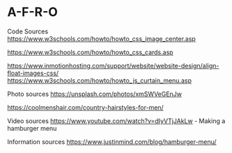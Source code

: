 # A-F-R-O

Code Sources
https://www.w3schools.com/howto/howto_css_image_center.asp

https://www.w3schools.com/howto/howto_css_cards.asp

https://www.inmotionhosting.com/support/website/website-design/align-float-images-css/
https://www.w3schools.com/howto/howto_js_curtain_menu.asp


Photo sources
https://unsplash.com/photos/xmSWVeGEnJw

https://coolmenshair.com/country-hairstyles-for-men/


Video sources
https://www.youtube.com/watch?v=dIyVTjJAkLw - Making a hamburger menu

Information sources
https://www.justinmind.com/blog/hamburger-menu/